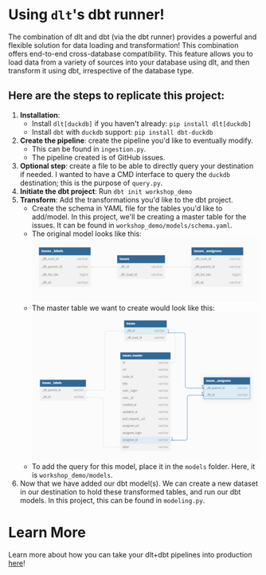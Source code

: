 # Using `dlt`'s dbt runner!

The combination of dlt and dbt (via the dbt runner) provides a powerful and flexible solution for data loading and transformation! This combination offers end-to-end cross-database compatibility. This feature allows you to load data from a variety of sources into your database using dlt, and then transform it using dbt, irrespective of the database type.

## Here are the steps to replicate this project:

1. **Installation**: 
   - Install `dlt[duckdb]` if you haven't already: `pip install dlt[duckdb]`
   - Install `dbt` with `duckdb` support: `pip install dbt-duckdb`
2. **Create the pipeline**: create the pipeline you'd like to eventually modify. 
   - This can be found in `ingestion.py`. 
   - The pipeline created is of GitHub issues.  
3. **Optional step**: create a file to be able to directly query your destination if needed. I wanted to have a CMD interface to query the `duckdb` destination; this is the purpose of `query.py`.
4. **Initiate the dbt project**: Run `dbt init workshop_demo`
5. **Transform**: Add the transformations you'd like to the dbt project.
   - Create the schema in YAML file for the tables you'd like to add/model. In this project, we'll be creating a master table for the issues. It can be found in `workshop_demo/models/schema.yaml`. 
   - The original model looks like this:
   ![original mode](issues_relationships.png)
   - The master table we want to create would look like this:
   ![master table](issues_master.png)
   - To add the query for this model, place it in the `models` folder. Here, it is `workshop_demo/models`.
6. Now that we have added our dbt model(s). We can create a new dataset in our destination to hold these transformed tables, and run our dbt models. In this project, this can be found in `modeling.py`. 


# Learn More
Learn more about how you can take your dlt+dbt pipelines into production [here](https://dlthub.com/blog/dlt-motherduck-demo)!